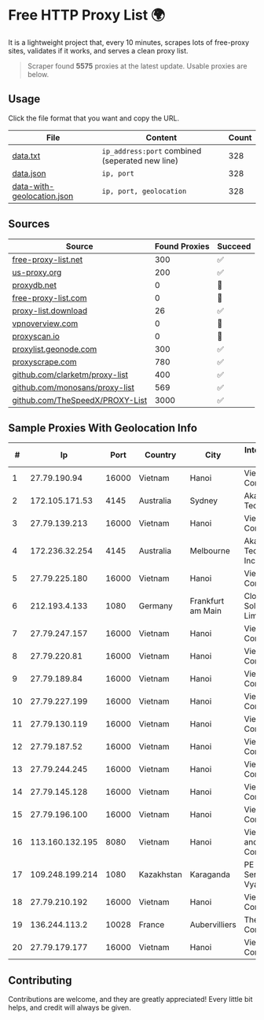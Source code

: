 
# Free HTTP Proxy List 🌍

It is a lightweight project that, every 10 minutes, scrapes lots of free-proxy sites, validates if it works, and serves a clean proxy list.


> Scraper found **5575** proxies at the latest update. Usable proxies are below.

## Usage

Click the file format that you want and copy the URL.


|File|Content|Count|
|----|-------|-----|
|[data.txt](https://raw.githubusercontent.com/themiralay/Proxy-List-World/master/data.txt)|`ip_address:port` combined (seperated new line)|328|
|[data.json](https://raw.githubusercontent.com/themiralay/Proxy-List-World/master/data.json)|`ip, port`|328|
|[data-with-geolocation.json](https://raw.githubusercontent.com/themiralay/Proxy-List-World/master/data-with-geolocation.json)|`ip, port, geolocation`|328|

## Sources

|Source|Found Proxies|Succeed|
|------|-------------|-------|
|[free-proxy-list.net](https://free-proxy-list.net)|300|✅|
|[us-proxy.org](https://www.us-proxy.org)|200|✅|
|[proxydb.net](http://proxydb.net)|0|🚫|
|[free-proxy-list.com](https://free-proxy-list.com/?page=&port=&type%5B%5D=http&type%5B%5D=https&up_time=0&search=Search)|0|🚫|
|[proxy-list.download](https://www.proxy-list.download/HTTP)|26|✅|
|[vpnoverview.com](https://vpnoverview.com/privacy/anonymous-browsing/free-proxy-servers)|0|🚫|
|[proxyscan.io](https://www.proxyscan.io)|0|🚫|
|[proxylist.geonode.com](https://proxylist.geonode.com/api/proxy-list?limit=300&page=1&sort_by=lastChecked&sort_type=desc&protocols=http,https)|300|✅|
|[proxyscrape.com](https://api.proxyscrape.com/v2/?request=displayproxies&protocol=http&timeout=10000&country=all&ssl=all&anonymity=all)|780|✅|
|[github.com/clarketm/proxy-list](https://raw.githubusercontent.com/clarketm/proxy-list/master/proxy-list-raw.txt)|400|✅|
|[github.com/monosans/proxy-list](https://raw.githubusercontent.com/monosans/proxy-list/main/proxies/http.txt)|569|✅|
|[github.com/TheSpeedX/PROXY-List](https://raw.githubusercontent.com/TheSpeedX/PROXY-List/master/http.txt)|3000|✅|


## Sample Proxies With Geolocation Info

|#|Ip|Port|Country|City|Internet Service Provider|
|-|--|----|-------|----|-------------------------|
|1|27.79.190.94|16000|Vietnam|Hanoi|Viettel Corporation|
|2|172.105.171.53|4145|Australia|Sydney|Akamai Technologies|
|3|27.79.139.213|16000|Vietnam|Hanoi|Viettel Corporation|
|4|172.236.32.254|4145|Australia|Melbourne|Akamai Technologies, Inc.|
|5|27.79.225.180|16000|Vietnam|Hanoi|Viettel Corporation|
|6|212.193.4.133|1080|Germany|Frankfurt am Main|Cloud Hosting Solutions, Limited.|
|7|27.79.247.157|16000|Vietnam|Hanoi|Viettel Corporation|
|8|27.79.220.81|16000|Vietnam|Hanoi|Viettel Corporation|
|9|27.79.189.84|16000|Vietnam|Hanoi|Viettel Corporation|
|10|27.79.227.199|16000|Vietnam|Hanoi|Viettel Corporation|
|11|27.79.130.119|16000|Vietnam|Hanoi|Viettel Corporation|
|12|27.79.187.52|16000|Vietnam|Hanoi|Viettel Corporation|
|13|27.79.244.245|16000|Vietnam|Hanoi|Viettel Corporation|
|14|27.79.145.128|16000|Vietnam|Hanoi|Viettel Corporation|
|15|27.79.196.100|16000|Vietnam|Hanoi|Viettel Corporation|
|16|113.160.132.195|8080|Vietnam|Hanoi|VietNam Post and Telecom Corporation|
|17|109.248.199.214|1080|Kazakhstan|Karaganda|PE Fedinyak Sergey Vyacheslavovich|
|18|27.79.210.192|16000|Vietnam|Hanoi|Viettel Corporation|
|19|136.244.113.2|10028|France|Aubervilliers|The Constant Company|
|20|27.79.179.177|16000|Vietnam|Hanoi|Viettel Corporation|



## Contributing

Contributions are welcome, and they are greatly appreciated! Every
little bit helps, and credit will always be given.

